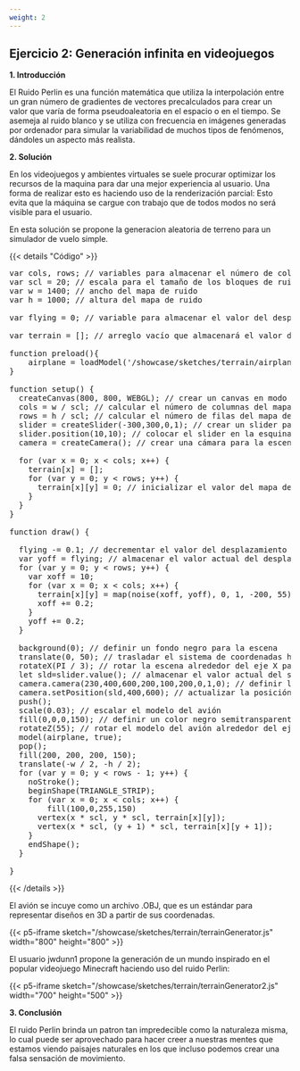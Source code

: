 ```yaml
---
weight: 2
---
```

## Ejercicio 2: Generación infinita en videojuegos

**1. Introducción**

El Ruido Perlin es una función matemática que utiliza la interpolación entre un gran número de gradientes de vectores precalculados para crear un valor que varía de forma pseudoaleatoria en el espacio o en el tiempo. Se asemeja al ruido blanco y se utiliza con frecuencia en imágenes generadas por ordenador para simular la variabilidad de muchos tipos de fenómenos, dándoles un aspecto más realista.


**2. Solución**

En los videojuegos y ambientes virtuales se suele procurar optimizar los recursos de la maquina para dar una mejor experiencia al usuario. Una forma de realizar esto es haciendo uso de la renderización parcial: Esto evita que la máquina se cargue con trabajo que de todos modos no será visible para el usuario. 

En esta solución se propone la generacion aleatoria de terreno para un simulador de vuelo simple.


{{< details "Código" >}}
<pre>
var cols, rows; // variables para almacenar el número de columnas y filas en el mapa de ruido
var scl = 20; // escala para el tamaño de los bloques de ruido
var w = 1400; // ancho del mapa de ruido
var h = 1000; // altura del mapa de ruido

var flying = 0; // variable para almacenar el valor del desplazamiento vertical del mapa de ruido

var terrain = []; // arreglo vacío que almacenará el valor del mapa de ruido en cada posición

function preload(){
    airplane = loadModel('/showcase/sketches/terrain/airplane.obj'); // precargar el modelo del avión
}

function setup() {
  createCanvas(800, 800, WEBGL); // crear un canvas en modo WEBGL
  cols = w / scl; // calcular el número de columnas del mapa de ruido
  rows = h / scl; // calcular el número de filas del mapa de ruido
  slider = createSlider(-300,300,0,1); // crear un slider para desplazar la cámara
  slider.position(10,10); // colocar el slider en la esquina superior izquierda
  camera = createCamera(); // crear una cámara para la escena

  for (var x = 0; x < cols; x++) {
    terrain[x] = [];
    for (var y = 0; y < rows; y++) {
      terrain[x][y] = 0; // inicializar el valor del mapa de ruido en cada posición con cero
    }
  }
}

function draw() {

  flying -= 0.1; // decrementar el valor del desplazamiento vertical del mapa de ruido
  var yoff = flying; // almacenar el valor actual del desplazamiento vertical del mapa de ruido
  for (var y = 0; y < rows; y++) {
    var xoff = 10;
    for (var x = 0; x < cols; x++) {
      terrain[x][y] = map(noise(xoff, yoff), 0, 1, -200, 55); // mapear el valor del ruido a un valor entre -200 y 55
      xoff += 0.2;
    }
    yoff += 0.2;
  }

  background(0); // definir un fondo negro para la escena
  translate(0, 50); // trasladar el sistema de coordenadas hacia abajo para mostrar la escena completa
  rotateX(PI / 3); // rotar la escena alrededor del eje X para mostrar la vista desde arriba
  let sld=slider.value(); // almacenar el valor actual del slider
  camera.camera(230,400,600,200,100,200,0,1,0); // definir la posición inicial de la cámara
  camera.setPosition(sld,400,600); // actualizar la posición de la cámara con el valor del slider
  push();
  scale(0.03); // escalar el modelo del avión
  fill(0,0,0,150); // definir un color negro semitransparente para el modelo del avión
  rotateZ(55); // rotar el modelo del avión alrededor del eje Z
  model(airplane, true);
  pop();
  fill(200, 200, 200, 150);
  translate(-w / 2, -h / 2);
  for (var y = 0; y < rows - 1; y++) {
    noStroke();
    beginShape(TRIANGLE_STRIP);
    for (var x = 0; x < cols; x++) {
        fill(100,0,255,150)
      vertex(x * scl, y * scl, terrain[x][y]);
      vertex(x * scl, (y + 1) * scl, terrain[x][y + 1]);
    }
    endShape();
  }
  
}
</pre>
{{< /details >}}


El avión se incuye como un archivo .OBJ, que es un estándar para representar diseños en 3D a partir de sus coordenadas.



{{< p5-iframe sketch="/showcase/sketches/terrain/terrainGenerator.js" width="800" height="800" >}}

El usuario jwdunn1 propone la generación de un mundo inspirado en el popular videojuego Minecraft haciendo uso del ruido Perlin:

{{< p5-iframe sketch="/showcase/sketches/terrain/terrainGenerator2.js" width="700" height="500" >}}

**3. Conclusión**

El ruido Perlin brinda un patron tan impredecible como la naturaleza misma, lo cual puede ser aprovechado para hacer creer a nuestras mentes que estamos viendo paisajes naturales en los que incluso podemos crear una falsa sensación de movimiento.
